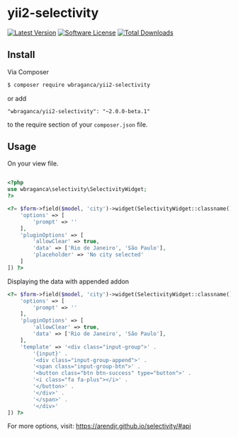 # yii2-selectivity

[![Latest Version](https://img.shields.io/github/release/wbraganca/yii2-selectivity.svg?style=flat-square)](https://github.com/wbraganca/yii2-selectivity/releases)
[![Software License](http://img.shields.io/badge/license-BSD3-brightgreen.svg?style=flat-square)](LICENSE.md)
[![Total Downloads](https://img.shields.io/packagist/dt/wbraganca/yii2-selectivity.svg?style=flat-square)](https://packagist.org/packages/wbraganca/yii2-selectivity)


## Install

Via Composer

```bash
$ composer require wbraganca/yii2-selectivity
```

or add

```
"wbraganca/yii2-selectivity": "~2.0.0-beta.1"
```

to the require section of your `composer.json` file.


## Usage

On your view file.

```php

<?php
use wbraganca\selectivity\SelectivityWidget;
?>

<?= $form->field($model, 'city')->widget(SelectivityWidget::classname(), [
    'options' => [
        'prompt' => ''
    ],
    'pluginOptions' => [
        'allowClear' => true,
        'data' => ['Rio de Janeiro', 'São Paulo'],
        'placeholder' => 'No city selected'
    ]
]) ?>

```


Displaying the data with appended addon
```php
<?= $form->field($model, 'city')->widget(SelectivityWidget::classname(), [
    'options' => [
        'prompt' => ''
    ],
    'pluginOptions' => [
        'allowClear' => true,
        'data' => ['Rio de Janeiro', 'São Paulo'],
    ],
    'template' => '<div class="input-group">' .
        '{input}' .
        '<div class="input-group-append">' .
        '<span class="input-group-btn">' .
        '<button class="btn btn-success" type="button">' .
        '<i class="fa fa-plus"></i>' .
        '</button>' .
        '</div>' .
        '</span>' .
        '</div>'
]) ?>
```

For more options, visit: https://arendjr.github.io/selectivity/#api
